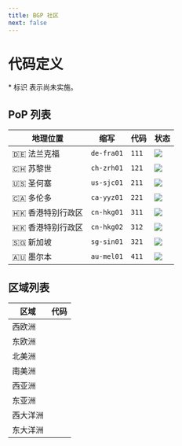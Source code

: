 ```yaml
---
title: BGP 社区
next: false
---
```


# 代码定义

\* 标识 <Badge type="warning" text="✘" /> 表示尚未实施。

## PoP 列表

| 地理位置          | 缩写       | 代码  | 状态                                                                   |
| ----------------- | ---------- | ----- | ---------------------------------------------------------------------- |
| 🇩🇪 法兰克福       | `de-fra01` | `111` | ![](https://uptime.betterstack.com/status-badges/v2/monitor/1l0zd.svg) |
| 🇨🇭 苏黎世         | `ch-zrh01` | `121` | ![](https://uptime.betterstack.com/status-badges/v2/monitor/1oe0i.svg) |
| 🇺🇸 圣何塞         | `us-sjc01` | `211` | ![](https://uptime.betterstack.com/status-badges/v2/monitor/1oh4o.svg) |
| 🇨🇦 多伦多         | `ca-yyz01` | `221` | ![](https://uptime.betterstack.com/status-badges/v2/monitor/1pfp0.svg) |
| 🇭🇰 香港特别行政区 | `cn-hkg01` | `311` | ![](https://uptime.betterstack.com/status-badges/v2/monitor/1omy7.svg) |
| 🇭🇰 香港特别行政区 | `cn-hkg02` | `312` | ![](https://uptime.betterstack.com/status-badges/v2/monitor/1srsc.svg) |
| 🇸🇬 新加坡         | `sg-sin01` | `321` | ![](https://uptime.betterstack.com/status-badges/v2/monitor/1plwb.svg) |
| 🇦🇺 墨尔本         | `au-mel01` | `411` | ![](https://uptime.betterstack.com/status-badges/v2/monitor/1oe0j.svg) |

## 区域列表

| 区域     | 代码                              |
| -------- | --------------------------------- |
| 西欧洲   | <Badge type="warning" text="✘" /> |
| 东欧洲   | <Badge type="warning" text="✘" /> |
| 北美洲   | <Badge type="warning" text="✘" /> |
| 南美洲   | <Badge type="warning" text="✘" /> |
| 西亚洲   | <Badge type="warning" text="✘" /> |
| 东亚洲   | <Badge type="warning" text="✘" /> |
| 西大洋洲 | <Badge type="warning" text="✘" /> |
| 东大洋洲 | <Badge type="warning" text="✘" /> |
